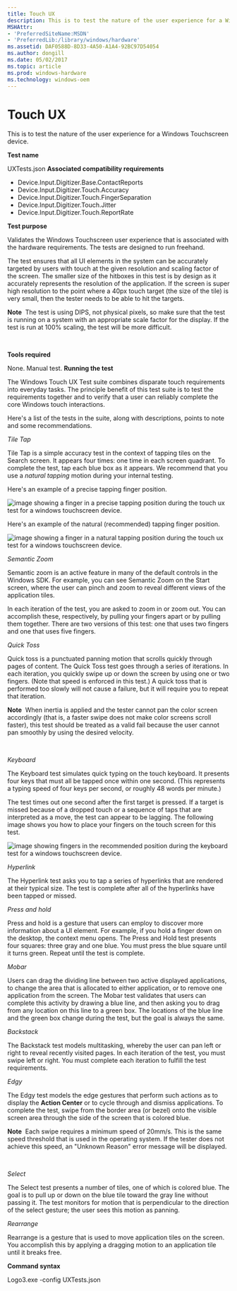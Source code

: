 ```yaml
---
title: Touch UX
description: This is to test the nature of the user experience for a Windows Touchscreen device.
MSHAttr:
- 'PreferredSiteName:MSDN'
- 'PreferredLib:/library/windows/hardware'
ms.assetid: DAF0588D-8D33-4A50-A1A4-92BC97D54054
ms.author: dongill
ms.date: 05/02/2017
ms.topic: article
ms.prod: windows-hardware
ms.technology: windows-oem
---
```


# Touch UX


This is to test the nature of the user experience for a Windows Touchscreen device.

**Test name**

UXTests.json
**Associated compatibility requirements**

-   Device.Input.Digitizer.Base.ContactReports
-   Device.Input.Digitizer.Touch.Accuracy
-   Device.Input.Digitizer.Touch.FingerSeparation
-   Device.Input.Digitizer.Touch.Jitter
-   Device.Input.Digitizer.Touch.ReportRate

**Test purpose**

Validates the Windows Touchscreen user experience that is associated with the hardware requirements. The tests are designed to run freehand.

The test ensures that all UI elements in the system can be accurately targeted by users with touch at the given resolution and scaling factor of the screen. The smaller size of the hitboxes in this test is by design as it accurately represents the resolution of the application. If the screen is super high resolution to the point where a 40px touch target (the size of the tile) is very small, then the tester needs to be able to hit the targets.

**Note**  The test is using DIPS, not physical pixels, so make sure that the test is running on a system with an appropriate scale factor for the display. If the test is run at 100% scaling, the test will be more difficult.

 

**Tools required**

None. Manual test.
**Running the test**

The Windows Touch UX Test suite combines disparate touch requirements into everyday tasks. The principle benefit of this test suite is to test the requirements together and to verify that a user can reliably complete the core Windows touch interactions.

Here's a list of the tests in the suite, along with descriptions, points to note and some recommendations.

*Tile Tap*

Tile Tap is a simple accuracy test in the context of tapping tiles on the Search screen. It appears four times: one time in each screen quadrant. To complete the test, tap each blue box as it appears. We recommend that you use a *natural tapping* motion during your internal testing.

Here's an example of a precise tapping finger position.

![image showing a finger in a precise tapping position during the touch ux test for a windows touchscreen device.](../images/touch-test-ux-precise.png)

Here's an example of the natural (recommended) tapping finger position.

![image showing a finger in a natural tapping position during the touch ux test for a windows touchscreen device.](../images/touch-test-ux-natural.png)

*Semantic Zoom*

Semantic zoom is an active feature in many of the default controls in the Windows SDK. For example, you can see Semantic Zoom on the Start screen, where the user can pinch and zoom to reveal different views of the application tiles.

In each iteration of the test, you are asked to zoom in or zoom out. You can accomplish these, respectively, by pulling your fingers apart or by pulling them together. There are two versions of this test: one that uses two fingers and one that uses five fingers.

*Quick Toss*

Quick toss is a punctuated panning motion that scrolls quickly through pages of content. The Quick Toss test goes through a series of iterations. In each iteration, you quickly swipe up or down the screen by using one or two fingers. (Note that speed is enforced in this test.) A quick toss that is performed too slowly will not cause a failure, but it will require you to repeat that iteration.

**Note**  When inertia is applied and the tester cannot pan the color screen accordingly (that is, a faster swipe does not make color screens scroll faster), this test should be treated as a valid fail because the user cannot pan smoothly by using the desired velocity.

 

*Keyboard*

The Keyboard test simulates quick typing on the touch keyboard. It presents four keys that must all be tapped once within one second. (This represents a typing speed of four keys per second, or roughly 48 words per minute.)

The test times out one second after the first target is pressed. If a target is missed because of a dropped touch or a sequence of taps that are interpreted as a move, the test can appear to be lagging. The following image shows you how to place your fingers on the touch screen for this test.

![image showing fingers in the recommended position during the keyboard test for a windows touchscreen device.](../images/touch-test-ux-fingerpos.png)

*Hyperlink*

The Hyperlink test asks you to tap a series of hyperlinks that are rendered at their typical size. The test is complete after all of the hyperlinks have been tapped or missed.

*Press and hold*

Press and hold is a gesture that users can employ to discover more information about a UI element. For example, if you hold a finger down on the desktop, the context menu opens. The Press and Hold test presents four squares: three gray and one blue. You must press the blue square until it turns green. Repeat until the test is complete.

*Mobar*

Users can drag the dividing line between two active displayed applications, to change the area that is allocated to either application, or to remove one application from the screen. The Mobar test validates that users can complete this activity by drawing a blue line, and then asking you to drag from any location on this line to a green box. The locations of the blue line and the green box change during the test, but the goal is always the same.

*Backstack*

The Backstack test models multitasking, whereby the user can pan left or right to reveal recently visited pages. In each iteration of the test, you must swipe left or right. You must complete each iteration to fulfill the test requirements.

*Edgy*

The Edgy test models the edge gestures that perform such actions as to display the **Action Center** or to cycle through and dismiss applications. To complete the test, swipe from the border area (or bezel) onto the visible screen area through the side of the screen that is colored blue.

**Note**  Each swipe requires a minimum speed of 20mm/s. This is the same speed threshold that is used in the operating system. If the tester does not achieve this speed, an "Unknown Reason" error message will be displayed.

 

*Select*

The Select test presents a number of tiles, one of which is colored blue. The goal is to pull up or down on the blue tile toward the gray line without passing it. The test monitors for motion that is perpendicular to the direction of the select gesture; the user sees this motion as panning.

*Rearrange*

Rearrange is a gesture that is used to move application tiles on the screen. You accomplish this by applying a dragging motion to an application tile until it breaks free.

**Command syntax**

Logo3.exe -config UXTests.json
 

 






